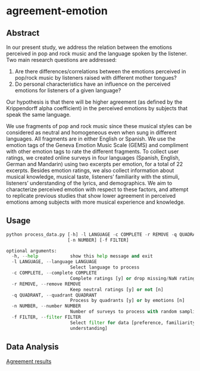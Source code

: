 # agreement-emotion

## Abstract

In our present study, we address the relation between the emotions perceived in pop and rock music and the language spoken by the listener. Two main research questions are addressed:

1. Are there differences/correlations between the emotions perceived in pop/rock music by
listeners raised with different mother tongues?
2. Do personal characteristics have an influence on the perceived emotions for listeners of a
given language?

Our hypothesis is that there will be higher agreement (as defined by the Krippendorff alpha
coefficient) in the perceived emotions by subjects that speak the same language.

We use fragments of pop and rock music since these musical styles can be considered as neutral and homogeneous even when sung in different languages. All fragments are in either English or Spanish. We use the emotion tags of the Geneva Emotion Music Scale (GEMS) and compliment with other emotion tags to rate the different fragments. To collect user ratings, we created online surveys in four languages (Spanish, English, German and Mandarin) using two excerpts per emotion, for a total of 22 excerpts. Besides emotion ratings, we also collect information about musical knowledge, musical taste, listeners’ familiarity with the stimuli, listeners’ understanding of the lyrics, and demographics. We aim to characterize perceived emotion
with respect to these factors, and attempt to replicate previous studies that show lower agreement in perceived emotions among subjects with more musical experience and knowledge.

## Usage

```python
python process_data.py [-h] -l LANGUAGE -c COMPLETE -r REMOVE -q QUADRANT
                       [-n NUMBER] [-f FILTER]

optional arguments:
  -h, --help            show this help message and exit
  -l LANGUAGE, --language LANGUAGE
                        Select language to process
  -c COMPLETE, --complete COMPLETE
                        Complete ratings [y] or drop missing/NaN ratings [n]
  -r REMOVE, --remove REMOVE
                        Keep neutral ratings [y] or not [n]
  -q QUADRANT, --quadrant QUADRANT
                        Process by quadrants [y] or by emotions [n]
  -n NUMBER, --number NUMBER
                        Number of surveys to process with random sampling
  -f FILTER, --filter FILTER
                        Select filter for data [preference, familiarity,
                        understanding]
```

## Data Analysis

[Agreement results](https://docs.google.com/spreadsheets/d/16rNh481Zs8CZTdJTmnME2i84R1JXFegIC0WcNZ5rds8/edit#gid=0)